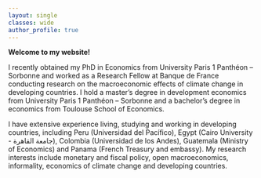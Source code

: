 ```yaml
---
layout: single
classes: wide
author_profile: true
---
```


**Welcome to my website!**  

I recently obtained my PhD in Economics from University Paris 1 Panthéon – Sorbonne and worked as a Research Fellow at Banque de France conducting research on the macroeconomic effects of climate change in developing countries. I hold a master’s degree in development economics from University Paris 1 Panthéon – Sorbonne and a bachelor’s degree in economics from Toulouse School of Economics.  

I have extensive experience living, studying and working in developing countries, including Peru (Universidad del Pacífico), Egypt (Cairo University - جامعة القاهرة), Colombia (Universidad de los Andes), Guatemala (Ministry of Economics) and Panama (French Treasury and embassy). My research interests include monetary and fiscal policy, open macroeconomics, informality, economics of climate change and developing countries.
